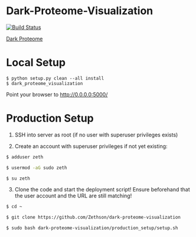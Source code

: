 # Dark-Proteome-Visualization
[![Build Status](https://travis-ci.org/Zethson/dark-proteome-visualization.svg?branch=development)](https://travis-ci.org/Zethson/dark-proteome-visualization)

[Dark Proteome](http://dark-proteome.com)

# Local Setup
```
$ python setup.py clean --all install
$ dark_proteome_visualization
```
Point your browser to http://0.0.0.0:5000/

# Production Setup
1. SSH into server as root (if no user with superuser privileges exists) 

2. Create an account with superuser privileges if not yet existing:
```bash
$ adduser zeth

$ usermod -aG sudo zeth

$ su zeth
```

3. Clone the code and start the deployment script! Ensure beforehand that the user account and the URL are still matching!
```bash
$ cd ~

$ git clone https://github.com/Zethson/dark-proteome-visualization

$ sudo bash dark-proteome-visualization/production_setup/setup.sh
```
